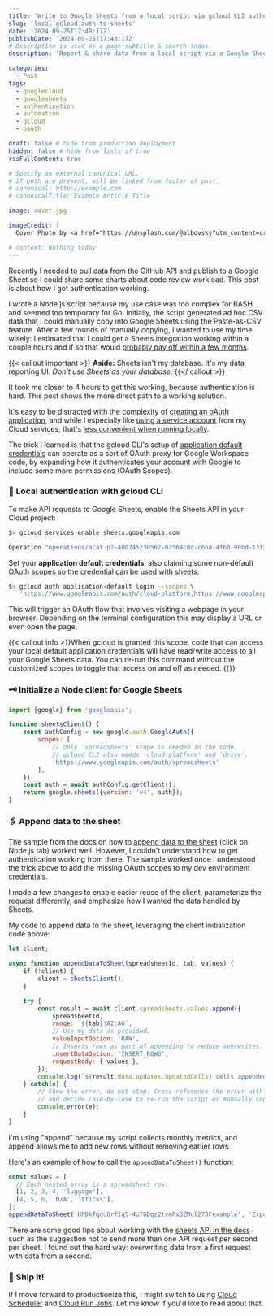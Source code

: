 ```yaml
---
title: 'Write to Google Sheets from a local script via gcloud CLI authentication'
slug: 'local-gcloud-auth-to-sheets'
date: '2024-09-25T17:48:17Z'
publishDate: '2024-09-25T17:48:17Z'
# Description is used as a page subtitle & search index.
description: 'Report & share data from a local script via a Google Sheet without implementing complicated authentication.'

categories:
  - Post
tags:
  - googlecloud
  - googlesheets
  - authentication
  - automation
  - gcloud
  - oauth

draft: false # hide from production deployment
hidden: false # hide from lists if true
rssFullContent: true

# Specify an external canonical URL.
# If both are present, will be linked from footer of post.
# canonical: http://example.com
# canonicalTitle: Example Article Title

image: cover.jpg

imageCredit: |
  Cover Photo by <a href="https://unsplash.com/@albovsky?utm_content=creditCopyText&utm_medium=referral&utm_source=unsplash">Glib Albovsky</a> on <a href="https://unsplash.com/photos/an-aerial-view-of-a-green-field-ClSDm_cFdOo?utm_content=creditCopyText&utm_medium=referral&utm_source=unsplash">Unsplash</a>

# context: Nothing today.
---
```


Recently I needed to pull data from the GitHub API and publish to a Google Sheet
so I could share some charts about code review workload. This post is about how
I got authentication working.

I wrote a Node.js script because my use case was too complex for BASH and
seemed too temporary for Go. Initially, the script generated ad hoc CSV data
that I could manually copy into Google Sheets using the Paste-as-CSV feature.
After a few rounds of manually copying, I wanted to use my time wisely: I
estimated that I could get a Sheets integration working within a couple hours
and if so that would
[probably pay off within a few months](https://dev.to/grayside/why-automate-1fac).

{{< callout important >}}
**Aside:** Sheets isn't my database. It's my data reporting UI.
*Don't use Sheets as your database.*
{{</ callout >}}

It took me closer to 4 hours to get this working, because authentication is
hard. This post shows the more direct path to a working solution.

It's easy to be distracted with the complexity of
[creating an oAuth application](https://developers.google.com/workspace/guides/configure-oauth-consent),
and while I especially like
[using a service account](https://developers.google.com/workspace/guides/create-credentials#service-account)
from my Cloud services, that's
[less convenient when running locally](https://cloud.google.com/sdk/docs/authorizing#service-account).

The trick I learned is that the gcloud CLI's setup of
[application default credentials](https://cloud.google.com/docs/authentication/application-default-credentials) can
operate as a sort of OAuth proxy for Google Workspace code, by expanding how it
authenticates your account with Google to include some more permissions
(OAuth Scopes).

### 🔐 Local authentication with gcloud CLI

To make API requests to Google Sheets, enable the Sheets API in your Cloud project:

```sh
$> gcloud services enable sheets.googleapis.com

Operation "operations/acat.p2-480745230567-02564c8d-c6ba-4f60-90bd-13f33e41f0fe" finished successfully.
```

Set your **application default credentials**, also claiming some non-default OAuth scopes so the credential can be used with sheets:

```sh
$> gcloud auth application-default login --scopes \
   'https://www.googleapis.com/auth/cloud-platform,https://www.googleapis.com/auth/drive,https://www.googleapis.com/auth/spreadsheets'
```

This will trigger an OAuth flow that involves visiting a webpage in your browser. Depending on the terminal configuration this may display a URL or even open the page.

{{< callout info >}}When gcloud is granted this scope, code that can access your local default application credentials will have read/write access to all your Google Sheets data. You can re-run this command without the customized scopes to toggle that access on and off as needed.
{{</callout>}}

### 🗝️ Initialize a Node client for Google Sheets

```js
import {google} from 'googleapis';

function sheetsClient() {
    const authConfig = new google.auth.GoogleAuth({
        scopes: [
            // Only 'spreadsheets' scope is needed in the code.
            // gcloud CLI also needs 'cloud-platform' and 'drive'.
            'https://www.googleapis.com/auth/spreadsheets'
        ],
    });
    const auth = await authConfig.getClient();
    return google.sheets({version: 'v4', auth});
}
```

### 🖇 Append data to the sheet

The sample from the docs on how to
[append data to the sheet](https://developers.google.com/sheets/api/guides/values#append_values)
(click on Node.js tab) worked well. However, I couldn't understand how to get
authentication working from there. The sample worked once I understood the
trick above to add the missing OAuth scopes to my dev environment credentials.

I made a few changes to enable easier reuse of the client, parameterize the
request differently, and emphasize how I wanted the data handled by Sheets.

My code to append data to the sheet, leveraging the client initialization code above:

```js
let client;

async function appendDataToSheet(spreadsheetId, tab, values) {
    if (!client) {
        client = sheetsClient();
    }

    try {
        const result = await client.spreadsheets.values.append({
            spreadsheetId,
            range: `${tab}!A2:AG`,
            // Use my data as provided.
            valueInputOption: 'RAW',
            // Inserts rows as part of appending to reduce overwrites.
            insertDataOption: 'INSERT_ROWS',
            requestBody: { values },
        });
        console.log(`${result.data.updates.updatedCells} cells appended.`);
    } catch(e) {
        // Show the error, do not stop. Cross-reference the error with terminal output
        // and decide case-by-case to re-run the script or manually copy data.
        console.error(e);
    }
}
```

I'm using "append" because my script collects monthly metrics, and append allows me to add new rows without removing earlier rows.

Here's an example of how to call the `appendDataToSheet()` function:

```js
const values = [
  // Each nested array is a spreadsheet row.
  [1, 2, 3, 4, 'luggage'],
  [4, 5, 6, 'N/A', 'sticks'],
];
appendDataToSheet('HPDkfqdu6rfIq5-4uTGDqz2tvmPxDZMul27JFexample', 'Exported Data Tab', values);
```

There are some good tips about working with the
[sheets API in the docs](https://developers.google.com/sheets/api/troubleshoot-api-errors)
such as the suggestion not to send more than one API request per second per
sheet. I found out the hard way: overwriting data from a first request with
data from a second.


### 🚀 Ship it!

If I move forward to productionize this, I might switch to using
[Cloud Scheduler](https://cloud.google.com/scheduler/docs) and
[Cloud Run Jobs](https://cloud.google.com/run/docs/quickstarts/jobs/build-create-nodejs).
Let me know if you'd like to read about that.
